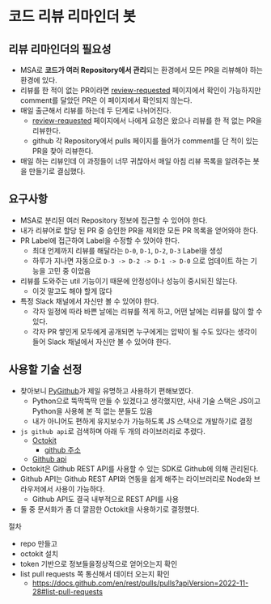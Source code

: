 # 코드 리뷰 리마인더 봇

## 리뷰 리마인더의 필요성

- MSA로 **코드가 여러 Repository에서 관리**되는 환경에서 모든 PR을 리뷰해야 하는 환경에 있다.
- 리뷰를 한 적이 없는 PR이라면 [review-requested](https://github.com/pulls/review-requested) 페이지에서 확인이 가능하지만 comment를 달았던 PR은 이 페이지에서 확인되지 않는다.
- 매일 출근해서 리뷰를 하는데 두 단계로 나뉘어진다.
  - [review-requested](https://github.com/pulls/review-requested) 페이지에서 나에게 요청은 왔으나 리뷰를 한 적 없는 PR을 리뷰한다.
  - github 각 Repository에서 pulls 페이지를 들어가 comment를 단 적이 있는 PR을 찾아 리뷰한다.
- 매일 하는 리뷰인데 이 과정들이 너무 귀찮아서 매일 아침 리뷰 목록을 알려주는 봇을 만들기로 결심했다.

## 요구사항

- MSA로 분리된 여러 Repository 정보에 접근할 수 있어야 한다.
- 내가 리뷰어로 할당 된 PR 중 승인한 PR을 제외한 모든 PR 목록을 얻어와야 한다.
- PR Label에 접근하여 Label을 수정할 수 있어야 한다.
  - 최대 언제까지 리뷰를 해달라는 `D-0`, `D-1`, `D-2`, `D-3` Label을 생성
  - 하루가 지나면 자동으로 `D-3 -> D-2 -> D-1 -> D-0` 으로 업데이트 하는 기능을 고민 중 이었음
- 리뷰를 도와주는 util 기능이기 때문에 안정성이나 성능이 중시되진 않는다.
  - 이것 말고도 해야 할게 많다
- 특정 Slack 채널에서 자신만 볼 수 있어야 한다.
  - 각자 일정에 따라 바쁜 날에는 리뷰를 적게 하고, 어떤 날에는 리뷰를 많이 할 수 있다.
  - 각자 PR 쌓인게 모두에게 공개되면 누구에게는 압박이 될 수도 있다는 생각이 들어 Slack 채널에서 자신만 볼 수 있어야 한다.

## 사용할 기술 선정

- 찾아보니 [PyGithub](https://github.com/PyGithub/PyGithub)가 제일 유명하고 사용하기 편해보였다.
  - Python으로 뚝딱뚝딱 만들 수 있겠다고 생각했지만, 사내 기술 스택은 JS이고 Python을 사용해 본 적 없는 분들도 있음
  - 내가 아니어도 편하게 유지보수가 가능하도록 JS 스택으로 개발하기로 결정
- `js github api`로 검색하며 아래 두 개의 라이브러리로 추렸다.
  - [Octokit](https://docs.github.com/en/rest/guides/scripting-with-the-rest-api-and-javascript?apiVersion=2022-11-28)
    - [github 주소](https://github.com/octokit/octokit.js)
  - [Github api](https://github.com/github-tools/github)
- Octokit은 Github REST API를 사용할 수 있는 SDK로 Github에 의해 관리된다.
- Github API는 Github REST API와 연동을 쉽게 해주는 라이브러리로 Node와 브라우저에서 사용이 가능하다.
  - Github API도 결국 내부적으로 REST API를 사용
- 둘 중 문서화가 좀 더 깔끔한 Octokit을 사용하기로 결정했다.

절차

- repo 만들고
- octokit 설치
- token 기반으로 정보들을정상적으로 얻어오는지 확인
- list pull requests 쪽 통신해서 데이터 오는지 확인
  - <https://docs.github.com/en/rest/pulls/pulls?apiVersion=2022-11-28#list-pull-requests>
